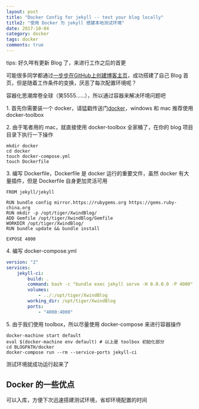 ```yaml
---
layout: post
title: "Docker Config for jekyll -- test your blog locally"
title2: "使用 Docker 为 jekyll 搭建本地测试环境"
date: 2017-10-04
category: docker
tags: docker
comments: true
---
```

tips: 好久咩有更新 Blog 了，来进行工作之后的首更


可能很多同学都通过[一步步在GitHub上创建博客主页](http://www.pchou.info/ssgithubPage/2013-01-03-build-github-blog-page-01.html)，成功搭建了自己 Blog 首页，但是随着工作条件的变换，厌恶了每次配置环境呢？


容器化思潮席卷全球（笑5555......），所以通过容器来解决环境问题吧


1\. 首先你需要装一个 docker，请猛戳传送门[docker](https://www.docker.com/)，windows 和 mac 推荐使用 docker-toolbox

2\. 由于笔者用的 mac，就直接使用 docker-toolbox 全家桶了，在你的 blog 项目目录下执行一下操作
    
```shell
mkdir docker
cd docker
touch docker-compose.yml
touch Dockerfile
```
    
3\. 编写 Dockerfile，Dockerfile 是 docker 运行的重要文件，虽然 docker 有大量插件，但是 Dockerfile 自身更加灵活可用

```
FROM jekyll/jekyll

RUN bundle config mirror.https://rubygems.org https://gems.ruby-china.org
RUN mkdir -p /opt/tiger/XwindBlog/
ADD Gemfile /opt/tiger/XwindBlog/Gemfile
WORKDIR /opt/tiger/XwindBlog/
RUN bundle update && bundle install

EXPOSE 4000
```

4\. 编写 docker-compose.yml

```yaml
version: "2"
services:
    jekyll-ci:
        build: .
        command: bash -c "bundle exec jekyll serve -H 0.0.0.0 -P 4000"
        volumes:
            - ../:/opt/tiger/XwindBlog
        working_dir: /opt/tiger/XwindBlog
        ports:
            - "4000:4000"
```

5\. 由于我们使用 toolbox，所以尽量使用 docker-compose 来进行容器操作

```shell
docker-machine start default
eval $(docker-machine env default) # 以上是 toolbox 初始化部分
cd BLOGPATH/docker
docker-compose run --rm --service-ports jekyll-ci
```

测试环境就成功运行起来了

## Docker 的一些优点

可以入库，方便下次迅速搭建测试环境，省却环境配置的时间
